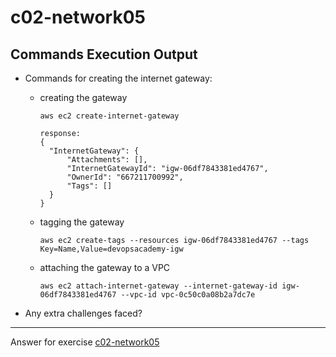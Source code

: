 # c02-network05

## Commands Execution Output

- Commands for creating the internet gateway:

  - creating the gateway

    ```
    aws ec2 create-internet-gateway

    response:
    {
      "InternetGateway": {
          "Attachments": [],
          "InternetGatewayId": "igw-06df7843381ed4767",
          "OwnerId": "667211700992",
          "Tags": []
      }
    }
    ```

  - tagging the gateway

    ```
    aws ec2 create-tags --resources igw-06df7843381ed4767 --tags Key=Name,Value=devopsacademy-igw
    ```

  - attaching the gateway to a VPC
    ```
    aws ec2 attach-internet-gateway --internet-gateway-id igw-06df7843381ed4767 --vpc-id vpc-0c50c0a08b2a7dc7e
    ```

* Any extra challenges faced?

---

Answer for exercise [c02-network05](https://github.com/devopsacademyau/academy/blob/893381c6f0b69434d9e8597d3d4b1c17f9bc1371/classes/02class/exercises/c02-network05/README.md)
